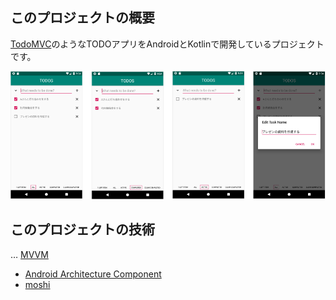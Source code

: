 ## このプロジェクトの概要

[TodoMVC](<http://todomvc.com/>)のようなTODOアプリをAndroidとKotlinで開発しているプロジェクトです。



![Untitled Diagram](./pic/app.png)



## このプロジェクトの技術

… [MVVM](https://developer.android.com/jetpack/docs/guide)
- [Android Architecture Component](https://developer.android.com/topic/libraries/architecture)
- [moshi](https://github.com/square/moshi)

